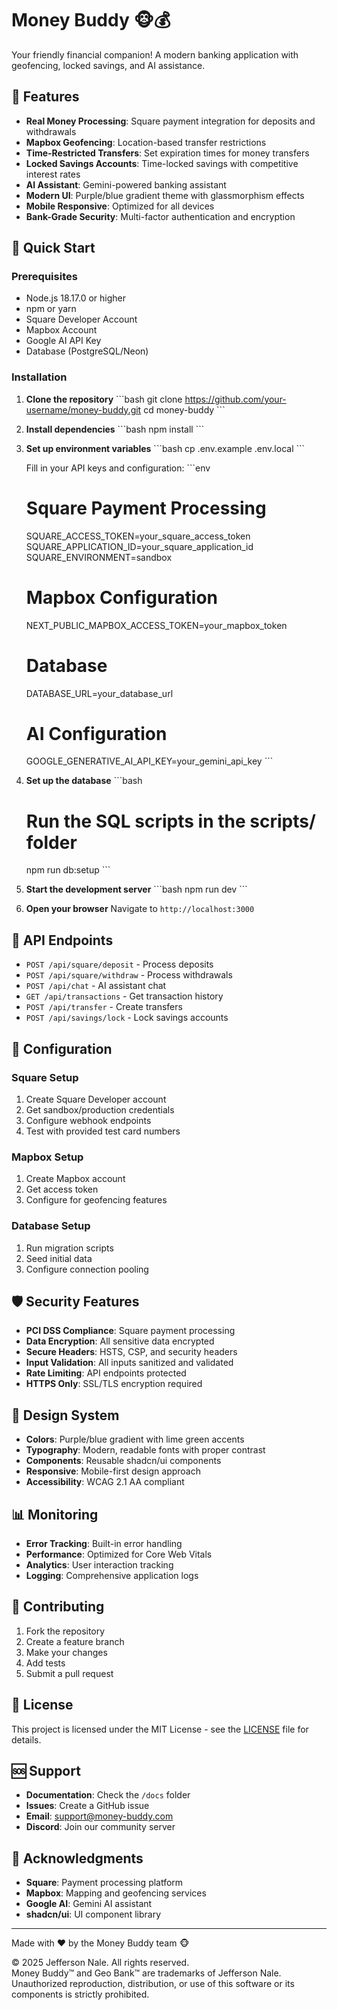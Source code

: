 # Money Buddy 🐵💰

Your friendly financial companion! A modern banking application with geofencing, locked savings, and AI assistance.

## 🌟 Features

- **Real Money Processing**: Square payment integration for deposits and withdrawals
- **Mapbox Geofencing**: Location-based transfer restrictions
- **Time-Restricted Transfers**: Set expiration times for money transfers
- **Locked Savings Accounts**: Time-locked savings with competitive interest rates
- **AI Assistant**: Gemini-powered banking assistant
- **Modern UI**: Purple/blue gradient theme with glassmorphism effects
- **Mobile Responsive**: Optimized for all devices
- **Bank-Grade Security**: Multi-factor authentication and encryption

## 🚀 Quick Start

### Prerequisites

- Node.js 18.17.0 or higher
- npm or yarn
- Square Developer Account
- Mapbox Account
- Google AI API Key
- Database (PostgreSQL/Neon)

### Installation

1. **Clone the repository**
   \`\`\`bash
   git clone https://github.com/your-username/money-buddy.git
   cd money-buddy
   \`\`\`

2. **Install dependencies**
   \`\`\`bash
   npm install
   \`\`\`

3. **Set up environment variables**
   \`\`\`bash
   cp .env.example .env.local
   \`\`\`
   
   Fill in your API keys and configuration:
   \`\`\`env
   # Square Payment Processing
   SQUARE_ACCESS_TOKEN=your_square_access_token
   SQUARE_APPLICATION_ID=your_square_application_id
   SQUARE_ENVIRONMENT=sandbox
   
   # Mapbox Configuration
   NEXT_PUBLIC_MAPBOX_ACCESS_TOKEN=your_mapbox_token
   
   # Database
   DATABASE_URL=your_database_url
   
   # AI Configuration
   GOOGLE_GENERATIVE_AI_API_KEY=your_gemini_api_key
   \`\`\`

4. **Set up the database**
   \`\`\`bash
   # Run the SQL scripts in the scripts/ folder
   npm run db:setup
   \`\`\`

5. **Start the development server**
   \`\`\`bash
   npm run dev
   \`\`\`

6. **Open your browser**
   Navigate to `http://localhost:3000`

## 📱 API Endpoints

- `POST /api/square/deposit` - Process deposits
- `POST /api/square/withdraw` - Process withdrawals
- `POST /api/chat` - AI assistant chat
- `GET /api/transactions` - Get transaction history
- `POST /api/transfer` - Create transfers
- `POST /api/savings/lock` - Lock savings accounts

## 🔧 Configuration

### Square Setup
1. Create Square Developer account
2. Get sandbox/production credentials
3. Configure webhook endpoints
4. Test with provided test card numbers

### Mapbox Setup
1. Create Mapbox account
2. Get access token
3. Configure for geofencing features

### Database Setup
1. Run migration scripts
2. Seed initial data
3. Configure connection pooling

## 🛡️ Security Features

- **PCI DSS Compliance**: Square payment processing
- **Data Encryption**: All sensitive data encrypted
- **Secure Headers**: HSTS, CSP, and security headers
- **Input Validation**: All inputs sanitized and validated
- **Rate Limiting**: API endpoints protected
- **HTTPS Only**: SSL/TLS encryption required

## 🎨 Design System

- **Colors**: Purple/blue gradient with lime green accents
- **Typography**: Modern, readable fonts with proper contrast
- **Components**: Reusable shadcn/ui components
- **Responsive**: Mobile-first design approach
- **Accessibility**: WCAG 2.1 AA compliant

## 📊 Monitoring

- **Error Tracking**: Built-in error handling
- **Performance**: Optimized for Core Web Vitals
- **Analytics**: User interaction tracking
- **Logging**: Comprehensive application logs

## 🤝 Contributing

1. Fork the repository
2. Create a feature branch
3. Make your changes
4. Add tests
5. Submit a pull request

## 📄 License

This project is licensed under the MIT License - see the [LICENSE](LICENSE) file for details.

## 🆘 Support

- **Documentation**: Check the `/docs` folder
- **Issues**: Create a GitHub issue
- **Email**: support@money-buddy.com
- **Discord**: Join our community server

## 🙏 Acknowledgments

- **Square**: Payment processing platform
- **Mapbox**: Mapping and geofencing services
- **Google AI**: Gemini AI assistant
- **shadcn/ui**: UI component library

---

Made with ❤️ by the Money Buddy team 🐵

© 2025 Jefferson Nale. All rights reserved.  
Money Buddy™ and Geo Bank™ are trademarks of Jefferson Nale.  
Unauthorized reproduction, distribution, or use of this software or its components is strictly prohibited.
